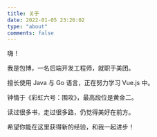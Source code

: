 ```yaml
---
title: 关于
date: 2022-01-05 23:26:02
type: "about"
comments: false
---
```


嗨！

我是包博，一名后端开发工程师，就职于美团。

擅长使用 Java 与 Go 语言，正在努力学习 Vue.js 中。

钟情于《彩虹六号：围攻》，最高段位是黄金二。

读过很多书，走过很多路，仍觉得美好在前方。

希望你能在这里获得新的经验，和我一起进步！

